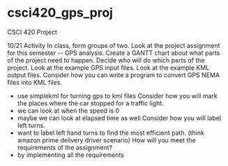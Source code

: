 # csci420_gps_proj

CSCI 420 Project

10/21 Activity
In class, form groups of two.
Look at the project assignment for this semester -- GPS analysis.
Create a GANTT chart about what parts of the project need to happen.
Decide who will do which parts of the project.
Look at the example GPS input files.
Look at the example KML output files.
Consider how you can write a program to convert GPS NEMA files into KML files.
- use simplekml for turning gps to kml files
Consider how you will mark the places where the car stopped for a traffic light.
- we can look at when the speed is 0
- maybe we can look at elapsed time as well 
Consider how you will label left turns.
- want to label left hand turns to find the most efficient path. (think amazon prime delivery driver scenario)
How will you meet the requirements of the assignment? 
- by implementing all the requirements 


